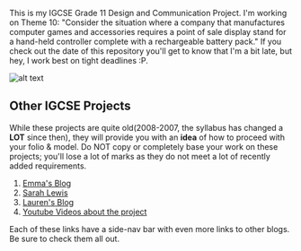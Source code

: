 This is my IGCSE Grade 11 Design and Communication Project. I'm working on Theme 10: "Consider the situation where a company that manufactures computer games and accessories requires a point of sale display stand for a hand-held controller complete with a rechargeable battery pack." If you check out the date of this repository you'll get to know that I'm a bit late, 
but hey, I work best on tight deadlines :P.

![alt text](https://i.pinimg.com/736x/86/c2/94/86c294de4d5e9ad93242b650ff99f047--abraham-lincoln-quotes-business-quotes.jpg)

## Other IGCSE Projects

While these projects are quite old(2008-2007, the syllabus has changed a **LOT** since then), they will provide you with an **idea** of how to proceed with your folio & model. Do NOT copy or completely base your work on these projects; you'll lose a lot of marks as they do not meet a lot of recently added requirements.

1. [Emma's Blog](http://xemmaa.blogspot.com "Emma's Blog")
2. [Sarah Lewis](http://sarah-lewis-dt.blogspot.com/ "Sarah Lewis' Blog")
3. [Lauren's Blog](http://l-l-l-auren.blogspot.com/ "Lauren's Blog")
4. [Youtube Videos about the project](https://www.youtube.com/results?search_query=igcse+design+and+technology)

Each of these links have a side-nav bar with even more links to other blogs. Be sure to check them all out. 


